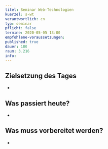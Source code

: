 ```yaml
---
titel: Seminar Web-Technologien
kuerzel: s-wt
verantwortlich: cn
typ: seminar
pflicht: false
termine: 2020-05-05 13:00
empfohlene-voraussetzungen: 
published: true
dauer: 180
raum: 3.216
info: 
---
```


## Zielsetzung des Tages
-
<!--
- Wissentransfer im Team zu den Themenfeldern der Technologierecherche
-->

## Was passiert heute?
-
<!--
- Workshops zu folgenden Themen: Docker(Florian)
- Diskussion über die Ergebnisse
-->

## Was muss vorbereitet werden?
-
<!--
Jeder Teilnehmer bereitet einen Workshop (max. 90 Minuten) zu seinem Themenfeld vor. Materialien bitte ins Repo packen, alles weitere bitte als GitHub-Wiki Seite.
-->